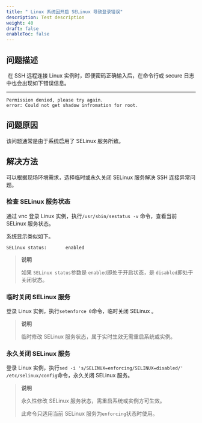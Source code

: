 ```yaml
---
title: " Linux 系统因开启 SELinux 导致登录错误"
description: Test description
weight: 40
draft: false
enableToc: false
---
```



## 问题描述 

​    在 SSH 远程连接 Linux 实例时，即便密码正确输入后，在命令行或 secure 日志中也会出现如下错误信息。
****
```
Permission denied, please try again.
error: Could not get shadow infromation for root.
```
## 问题原因
该问题通常是由于系统启用了 SELinux 服务所致。

## 解决方法
可以根据现场环境需求，选择临时或永久关闭 SELinux 服务解决 SSH 连接异常问题。

### 检查 SELinux 服务状态
通过 vnc 登录 Linux 实例，执行`/usr/sbin/sestatus -v` 命令，查看当前 SELinux 服务状态。

系统显示类似如下。
```
SELinux status:       enabled
```

> **说明**
>
> 如果 `SELinux status`参数是 `enabled`即处于开启状态，是 `disabled`即处于关闭状态。

### 临时关闭 SELinux 服务

登录 Linux 实例，执行`setenforce 0`命令，临时关闭 SELinux 。

> **说明**
>
> 临时修改 SELinux 服务状态，属于实时生效无需重启系统或实例。

### 永久关闭 SELinux 服务

登录 Linux 实例，执行`sed -i 's/SELINUX=enforcing/SELINUX=disabled/' /etc/selinux/config`命令，永久关闭 SELinux 服务。

> **说明**
>
> 永久性修改 SELinux 服务状态，需重启系统或实例方可生效。
>
> 此命令只适用当前 SELinux 服务为`enforcing`状态时使用。